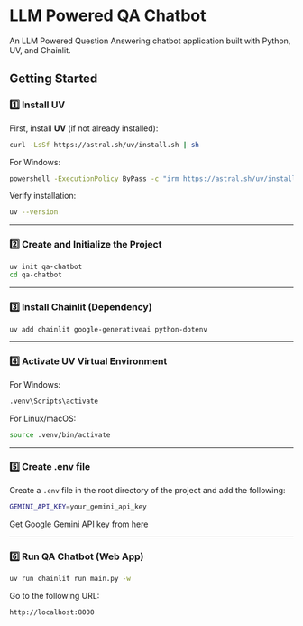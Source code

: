 # LLM Powered QA Chatbot

An LLM Powered Question Answering chatbot application built with Python, UV, and Chainlit.


## Getting Started

### 1️⃣ Install UV

First, install **UV** (if not already installed):

```sh
curl -LsSf https://astral.sh/uv/install.sh | sh
```

For Windows:

```sh
powershell -ExecutionPolicy ByPass -c "irm https://astral.sh/uv/install.ps1 | iex"
```

Verify installation:

```sh
uv --version
```

---

### 2️⃣ Create and Initialize the Project

```sh
uv init qa-chatbot
cd qa-chatbot
```

---

### 3️⃣ Install Chainlit (Dependency)

```sh
uv add chainlit google-generativeai python-dotenv
```

---

### 4️⃣ Activate UV Virtual Environment 

For Windows:

```sh
.venv\Scripts\activate
```

For Linux/macOS:

```sh
source .venv/bin/activate
```

---

### 5️⃣ Create .env file

Create a `.env` file in the root directory of the project and add the following:

```sh
GEMINI_API_KEY=your_gemini_api_key
```

Get Google Gemini API key from [here](https://aistudio.google.com/app/apikey)

---

### 6️⃣ Run QA Chatbot (Web App)

```sh
uv run chainlit run main.py -w
```

Go to the following URL:

```sh
http://localhost:8000
```
